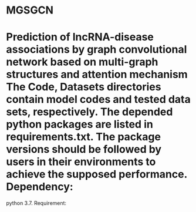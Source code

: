 MGSGCN
=====
Prediction of lncRNA-disease associations by graph convolutional network based on multi-graph structures and attention mechanism    
The Code, Datasets directories contain model codes and tested data sets, respectively. The depended python packages are listed in requirements.txt. The package versions should be followed by users in their environments to achieve the supposed performance.    
Dependency:
=====
python 3.7.
Requirement:
